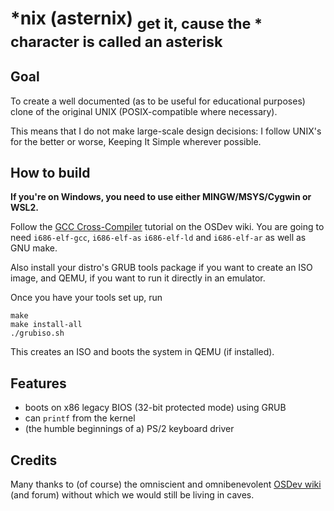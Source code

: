 # \*nix (asternix) <sub>get it, cause the \* character is called an asterisk</sub>

## Goal

To create a well documented (as to be useful for educational purposes) clone of the original UNIX (POSIX-compatible where necessary).

This means that I do not make large-scale design decisions: I follow UNIX's for the better or worse, Keeping It Simple wherever possible.

## How to build

**If you're on Windows, you need to use either MINGW/MSYS/Cygwin or WSL2.**

Follow the [GCC Cross-Compiler](https://wiki.osdev.org/GCC_Cross-Compiler) tutorial on the OSDev wiki. You are going to need `i686-elf-gcc`, `i686-elf-as` `i686-elf-ld` and `i686-elf-ar` as well as GNU make.

Also install your distro's GRUB tools package if you want to create an ISO image, and QEMU, if you want to run it directly in an emulator.

Once you have your tools set up, run
```
make
make install-all
./grubiso.sh
```
This creates an ISO and boots the system in QEMU (if installed).

## Features

* boots on x86 legacy BIOS (32-bit protected mode) using GRUB
* can `printf` from the kernel
* (the humble beginnings of a) PS/2 keyboard driver

## Credits

Many thanks to (of course) the omniscient and omnibenevolent [OSDev wiki](https://wiki.osdev.org/) (and forum) without which we would still be living in caves.
